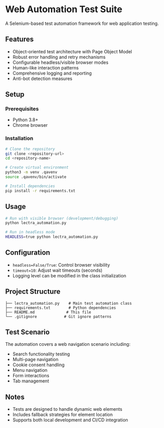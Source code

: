 # Web Automation Test Suite

A Selenium-based test automation framework for web application testing.

## Features

- Object-oriented test architecture with Page Object Model
- Robust error handling and retry mechanisms
- Configurable headless/visible browser modes
- Human-like interaction patterns
- Comprehensive logging and reporting
- Anti-bot detection measures

## Setup

### Prerequisites
- Python 3.8+
- Chrome browser

### Installation

```bash
# Clone the repository
git clone <repository-url>
cd <repository-name>

# Create virtual environment
python3 -m venv .qavenv
source .qavenv/bin/activate

# Install dependencies
pip install -r requirements.txt
```

## Usage

```bash
# Run with visible browser (development/debugging)
python lectra_automation.py

# Run in headless mode
HEADLESS=true python lectra_automation.py
```

## Configuration

- `headless=False/True`: Control browser visibility
- `timeout=10`: Adjust wait timeouts (seconds)
- Logging level can be modified in the class initialization

## Project Structure

```
├── lectra_automation.py    # Main test automation class
├── requirements.txt        # Python dependencies
├── README.md              # This file
└── .gitignore            # Git ignore patterns
```

## Test Scenario

The automation covers a web navigation scenario including:
- Search functionality testing
- Multi-page navigation
- Cookie consent handling
- Menu navigation
- Form interactions
- Tab management

## Notes

- Tests are designed to handle dynamic web elements
- Includes fallback strategies for element location
- Supports both local development and CI/CD integration